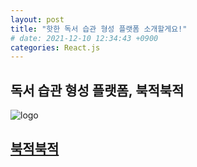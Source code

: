 ```yaml
---
layout: post
title: "핫한 독서 습관 형성 플랫폼 소개할게요!"
# date: 2021-12-10 12:34:43 +0900
categories: React.js
---
```


## 독서 습관 형성 플랫폼, 북적북적

![logo](https://user-images.githubusercontent.com/28949166/154548568-5b8fe6b2-2a70-4d70-a168-e5108c0610a7.png)

## [북적북적](https://i6a305.p.ssafy.io/)
